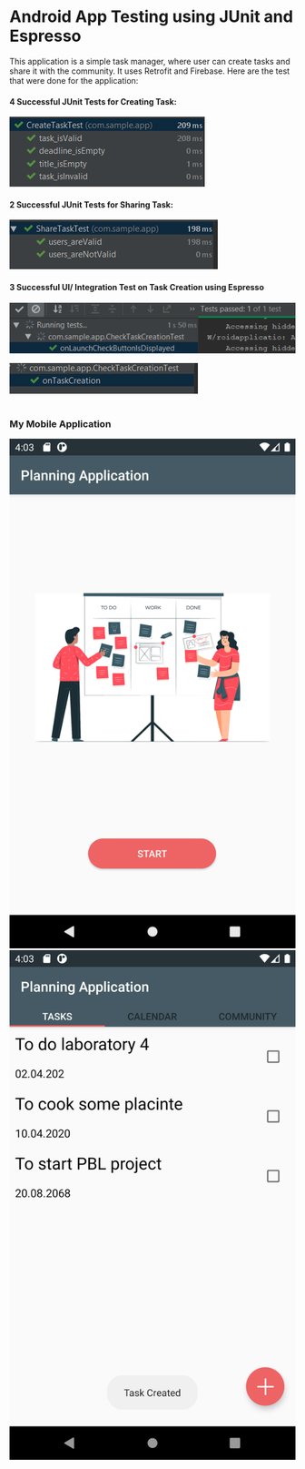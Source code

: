# Android App Testing using JUnit and Espresso

This application is a simple task manager, where user can create tasks and share it with the community. It uses Retrofit and Firebase. Here are the test that were done for the application:

#### 4 Successful JUnit Tests for Creating Task:<br>
![alt text](https://github.com/inabotnaru1/MobileApp/blob/master/screenshots/9.png "") <br>

#### 2 Successful JUnit Tests for Sharing Task:  <br> 
![alt text](https://github.com/inabotnaru1/MobileApp/blob/master/screenshots/10.png "") <br>

#### 3 Successful UI/ Integration Test on Task Creation using Espresso <br> 
![alt text](https://github.com/inabotnaru1/MobileApp/blob/master/screenshots/11.png "") <br>

![alt text](https://github.com/inabotnaru1/MobileApp/blob/master/screenshots/8.png "") <br> <br>

### My Mobile Application<br>

![alt text](https://github.com/inabotnaru1/MobileApp/blob/master/screenshots/1.png "") 
![alt text](https://github.com/inabotnaru1/MobileApp/blob/master/screenshots/4.png "") 
